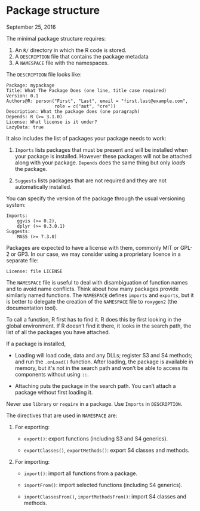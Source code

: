 Package structure
================
September 25, 2016

The minimal package structure requires:

1.  An `R/` directory in which the R code is stored.
2.  A `DESCRIPTION` file that contains the package metadata
3.  A `NAMESPACE` file with the namespaces.

The `DESCRIPTION` file looks like:

    Package: mypackage
    Title: What The Package Does (one line, title case required)
    Version: 0.1
    Authors@R: person("First", "Last", email = "first.last@example.com",
                      role = c("aut", "cre"))
    Description: What the package does (one paragraph)
    Depends: R (>= 3.1.0)
    License: What license is it under?
    LazyData: true

It also includes the list of packages your package needs to work:

1.  `Imports` lists packages that must be present and will be installed when your package is installed. However these packages will not be attached along with your package. `Depends` does the same thing but only *loads* the package.

2.  `Suggests` lists packages that are not required and they are not automatically installed.

You can specify the version of the package through the usual versioning system:

    Imports:
        ggvis (>= 0.2),
        dplyr (>= 0.3.0.1)
    Suggests:
        MASS (>= 7.3.0)

Packages are expected to have a license with them, commonly MIT or GPL-2 or GP3. In our case, we may consider using a proprietary licence in a separate file:

    License: file LICENSE

The `NAMESPACE` file is useful to deal with disambiguation of function names and to avoid name conflicts. Think about how many packages provide similarly named functions. The `NAMESPACE` defines `imports` and `exports`, but it is better to delegate the creation of the `NAMESPACE` file to `roxygen2` (the documentation tool).

To call a function, R first has to find it. R does this by first looking in the global environment. If R doesn’t find it there, it looks in the search path, the list of all the packages you have attached.

If a package is installed,

-   Loading will load code, data and any DLLs; register S3 and S4 methods; and run the `.onLoad()` function. After loading, the package is available in memory, but it's not in the search path and won’t be able to access its components without using `::`.

-   Attaching puts the package in the search path. You can’t attach a package without first loading it.

Never use `library` or `require` in a package. Use `Imports` in `DESCRIPTION`.

The directives that are used in `NAMESPACE` are:

1.  For exporting:

    -   `export()`: export functions (including S3 and S4 generics).

    -   `exportClasses()`, `exportMethods()`: export S4 classes and methods.

2.  For importing:

    -   `import()`: import all functions from a package.

    -   `importFrom()`: import selected functions (including S4 generics).

    -   `importClassesFrom()`, `importMethodsFrom()`: import S4 classes and methods.
